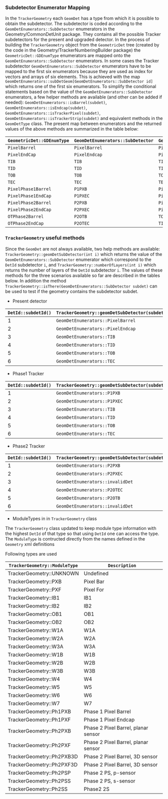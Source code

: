 ### Subdetector Enumerator Mapping

In the `TrackerGeometry` each `GeomDet` has a type from which it is possible to obtain the subdetector. The subdetector
is coded according to the `GeomDetEnumerators::SubDetector` enumerators in the Geometry/CommonDetUnit package. They contains
all the possible Tracker subdetectors for the present and upgraded detector. In the process of building the `TrackerGeometry`
object from the `GeometricDet` tree (created by the code in the Geometry/TrackerNumberingBuilder package) the
`GeometricDet::GDEnumType` enumerators are mapped onto the `GeomDetEnumerators::SubDetector` enumerators. In some cases
the Tracker subdetector `GeomDetEnumerators::SubDetector` enumerators have to be mapped to the first six enumerators
because they are used as index for vectors and arrays of six elements. This is achieved with the map 
`GeomDetEnumerators::subDetGeom[GeomDetEnumerators::SubDetector id]` which returns one of the first six enumerators.
To simplify the conditional statements based on the value of the `GeomDetEnumerators::SubDetector` enumerators, a few
helper methods are available (and other can be added if needed): `GeomDetEnumerators::isBarrel(subdet)`,
`GeomDetEnumerators::isEndcap(subdet)`, `GeomDetEnumerators::isTrackerPixel(subdet)`, 
`GeomDetEnumerators::isTrackerStrip(subdet)` and equivalent methods in the `GeomDetType` class. The present map between
enumerators and the returned values of the above methods are summarized in the table below:

| `GeometricDet::GDEnumType` | `GeomDetEnumerators::SubDetector` | `GeomDetEnumerators::subDetGeom[id]` | `isTrackerPixel` | `isTrackerStrip` | `isInnerTracker` | `isOuterTracker` | `isBarrel` | `isEndcap` |
|-------|------|--------|------|------|-------|-------|-------|-------|
| `PixelBarrel` | `PixelBarrel` | `PixelBarrel` | `true` | `false` | `true` |  `false` | `true` | `false` |
| `PixelEndCap` | `PixelEndcap` | `PixelEndcap` | `true` | `false` | `true` |  `false` | `false` | `true` |
| `TIB` | `TIB` | `TIB` | `false` | `true` | `false` | `true` | `true` | `false` |
| `TID` | `TID` | `TID` | `false` | `true` | `false` | `true` | `false` | `true` |
| `TOB` | `TOB` | `TOB` | `false` | `true` | `false` | `true` |`true` | `false` |
| `TEC` | `TEC` | `TEC` | `false` | `true` | `false` | `true` |`false` | `true` |
| `PixelPhase1Barrel` | `P1PXB` | `PixelBarrel` | `true` | `false` | `true` |  `false` | `true` | `false` |
| `PixelPhase1EndCap` | `P1PXEC` | `PixelEndcap` | `true` | `false` | `true` |  `false` | `false` | `true` |
| `PixelPhase2Barrel` | `P2PXB` | `PixelBarrel` | `true` | `false` |`true` |  `false` | `true` | `false` |
| `PixelPhase2EndCap` | `P2PXEC` | `PixelEndcap` | `true` | `false` | `true` | `false` | `false` | `true` |
| `OTPhase2Barrel` | `P2OTB` | `TOB` | `true` | `false` | `false` | `true` |`true` | `false` |
| `OTPhase2EndCap` | `P2OTEC` | `TID` | `true` | `false` | `false` | `true` | `false` | `true` |

### `TrackerGeometry` useful methods

Since the `GeomDet` are not always available, two help methods are available: `TrackerGeometry::geomDetSubDetector(int i)` 
which returns the value of the `GeomDetEnumerators::SubDetector` enumerator which correspond to the `DetId` subdetector `i`,
and `TrackerGeometry::numberOfLayers(int i)` which returns the number of layers of the `DetId` subdetector `i`. The values
of these methods for the three scenarios available so far are described in the tables below. In addition the method 
`TrackerGeometry::isThere(GeomDetEnumerators::SubDetector subdet)` can be used to test if the geometry contains the subdetector subdet.

* Present detector

| `DetId::subdetId()` | `TrackerGeometry::geomDetSubDetector(subdet)` | `TrackerGeometry::numberOfLayers(subdet)` |
|--------|--------|-------|
| 1 | `GeomDetEnumerators::PixelBarrel` | 3 |
| 2 | `GeomDetEnumerators::PixelEndcap` | 2 |
| 3 | `GeomDetEnumerators::TIB` | 4 |
| 4 | `GeomDetEnumerators::TID` | 3 |
| 5 | `GeomDetEnumerators::TOB` | 6 |
| 6 | `GeomDetEnumerators::TEC` | 9 |

* Phase1 Tracker

| `DetId::subdetId()` | `TrackerGeometry::geomDetSubDetector(subdet)` | `TrackerGeometry::numberOfLayers(subdet)` |
|--------|--------|-------|
| 1 | `GeomDetEnumerators::P1PXB` | 4 |
| 2 | `GeomDetEnumerators::P1PXEC` | 3 |
| 3 | `GeomDetEnumerators::TIB` | 4 |
| 4 | `GeomDetEnumerators::TID` | 3 |
| 5 | `GeomDetEnumerators::TOB` | 6 |
| 6 | `GeomDetEnumerators::TEC` | 9 |

* Phase2 Tracker
 
| `DetId::subdetId()` | `TrackerGeometry::geomDetSubDetector(subdet)` | `TrackerGeometry::numberOfLayers(subdet)` |
|--------|--------|-------|
| 1 | `GeomDetEnumerators::P2PXB` | 4 |
| 2 | `GeomDetEnumerators::P2PXEC` | 12 |
| 3 | `GeomDetEnumerators::invalidDet` | 0 |
| 4 | `GeomDetEnumerators::P2OTEC` | 5 |
| 5 | `GeomDetEnumerators::P2OTB` | 6 |
| 6 | `GeomDetEnumerators::invalidDet` | 0 |
 
* ModuleTypes in  in `TrackerGeometry` class

The `TrackerGeometry` class updated to keep module type information with the highest `DetId` of that type
so that using `DetId` one can access the type. The `ModuleType` is contructed directly from the names defined in the
`Geometry` xml definitions 

Following types are used

| `TrackerGeometry::ModuleType` | `Description` |
|--------|-------|
| TrackerGeometry::UNKNOWN| Undefined            |                 
| TrackerGeometry::PXB    | Pixel Bar            |
| TrackerGeometry::PXF    | Pixel For            |
| TrackerGeometry::IB1    | IB1                  |
| TrackerGeometry::IB2    | IB2                  |
| TrackerGeometry::OB1    | OB1                  |
| TrackerGeometry::OB2    | OB2                  |
| TrackerGeometry::W1A    | W1A                  |
| TrackerGeometry::W2A    | W2A                  |
| TrackerGeometry::W3A    | W3A                  |
| TrackerGeometry::W1B    | W1B                  |
| TrackerGeometry::W2B    | W2B                  |
| TrackerGeometry::W3B    | W3B                  |
| TrackerGeometry::W4     | W4                   |
| TrackerGeometry::W5     | W5                   |
| TrackerGeometry::W6     | W6                   |
| TrackerGeometry::W7     | W7                   |
| TrackerGeometry::Ph1PXB | Phase 1 Pixel Barrel |
| TrackerGeometry::Ph1PXF | Phase 1 Pixel Endcap |
| TrackerGeometry::Ph2PXB | Phase 2 Pixel Barrel, planar sensor |
| TrackerGeometry::Ph2PXF | Phase 2 Pixel Barrel, planar sensor |
| TrackerGeometry::Ph2PXB3D | Phase 2 Pixel Barrel, 3D sensor |
| TrackerGeometry::Ph2PXF3D | Phase 2 Pixel Barrel, 3D sensor |
| TrackerGeometry::Ph2PSP | Phase 2 PS, p-sensor |
| TrackerGeometry::Ph2PSS | Phase 2 PS, s-sensor |
| TrackerGeometry::Ph2SS  | Phase2 2S            |
